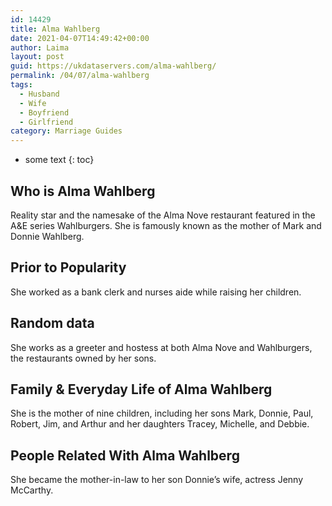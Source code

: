 ```yaml
---
id: 14429
title: Alma Wahlberg
date: 2021-04-07T14:49:42+00:00
author: Laima
layout: post
guid: https://ukdataservers.com/alma-wahlberg/
permalink: /04/07/alma-wahlberg
tags:
  - Husband
  - Wife
  - Boyfriend
  - Girlfriend
category: Marriage Guides
---
```


* some text
{: toc}


## Who is Alma Wahlberg
                  
                  
                  
Reality star and the namesake of the Alma Nove restaurant featured in the A&E series Wahlburgers. She is famously known as the mother of Mark and Donnie Wahlberg.
                  
              
            
              
            
                
                
                
## Prior to Popularity
                  
                  
                  
She worked as a bank clerk and nurses aide while raising her children.
                  
              
            
              
            
                
                
                
## Random data
                  
                  
                  
She works as a greeter and hostess at both Alma Nove and Wahlburgers, the restaurants owned by her sons.
                  
              
            
              
            
                
                
                
## Family & Everyday Life of Alma Wahlberg
                  
                  
                  
She is the mother of nine children, including her sons Mark, Donnie, Paul, Robert, Jim, and Arthur and her daughters Tracey, Michelle, and Debbie.
                  
              
            
              
            
                
                
                
## People Related With Alma Wahlberg
                  
                  
                  
She became the mother-in-law to her son Donnie&#8217;s wife, actress Jenny McCarthy.
                  
              
            
              
            
                
              
            
              
              
            
            
              
            
          
          
          